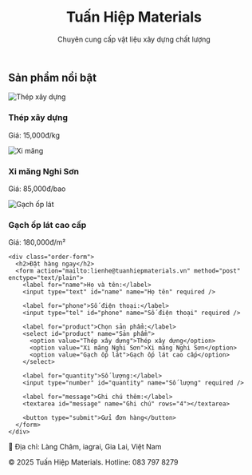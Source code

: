 
</head>
<body>

  <header>
    <h1>Tuấn Hiệp Materials</h1>
    <p>Chuyên cung cấp vật liệu xây dựng chất lượng</p>
  </header>

  <div class="container">
    <h2>Sản phẩm nổi bật</h2>
    <div class="products">
      <div class="product">
        <img src="https://images.unsplash.com/photo-1597764691313-bf6e7b5e5b59" alt="Thép xây dựng">
        <h3>Thép xây dựng</h3>
        <p>Giá: 15,000đ/kg</p>
      </div>
      <div class="product">
        <img src="https://images.unsplash.com/photo-1603566171673-cbce1ff95c3a" alt="Xi măng">
        <h3>Xi măng Nghi Sơn</h3>
        <p>Giá: 85,000đ/bao</p>
      </div>
      <div class="product">
        <img src="https://images.unsplash.com/photo-1636819489845-d14978ef216e" alt="Gạch ốp lát">
        <h3>Gạch ốp lát cao cấp</h3>
        <p>Giá: 180,000đ/m²</p>
      </div>
    </div>

    <div class="order-form">
      <h2>Đặt hàng ngay</h2>
      <form action="mailto:lienhe@tuanhiepmaterials.vn" method="post" enctype="text/plain">
        <label for="name">Họ và tên:</label>
        <input type="text" id="name" name="Họ tên" required />

        <label for="phone">Số điện thoại:</label>
        <input type="tel" id="phone" name="Số điện thoại" required />

        <label for="product">Chọn sản phẩm:</label>
        <select id="product" name="Sản phẩm">
          <option value="Thép xây dựng">Thép xây dựng</option>
          <option value="Xi măng Nghi Sơn">Xi măng Nghi Sơn</option>
          <option value="Gạch ốp lát">Gạch ốp lát cao cấp</option>
        </select>

        <label for="quantity">Số lượng:</label>
        <input type="number" id="quantity" name="Số lượng" required />

        <label for="message">Ghi chú thêm:</label>
        <textarea id="message" name="Ghi chú" rows="4"></textarea>

        <button type="submit">Gửi đơn hàng</button>
      </form>
    </div>
  </div>
 <p>📍 Địa chỉ: Làng Châm, iagrai, Gia Lai, Việt Nam </p>
  <footer>
    &copy; 2025 Tuấn Hiệp Materials. Hotline: 083 797 8279
  </footer>

</body>
</html>


